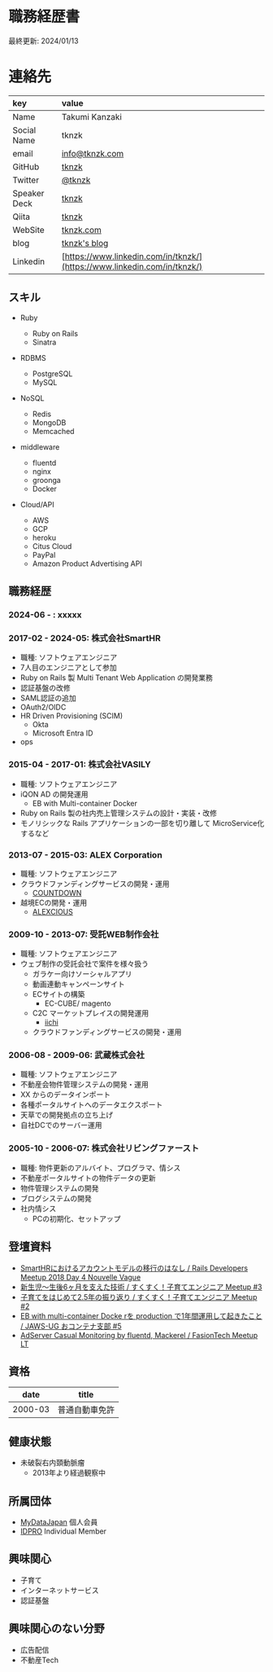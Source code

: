 # 職務経歴書
最終更新: 2024/01/13

# 連絡先

| key              | value                                      |
|:-----------------|:-------------------------------------------|
| Name             | Takumi Kanzaki                             |
| Social Name      | tknzk                                      |
| email            | info@tknzk.com                             |
| GitHub           | [tknzk](https://github.com/tknzk)          |
| Twitter          | [@tknzk](https://twitter.com/tknzk)        |
| Speaker Deck     | [tknzk](https://speakerdeck.com/tknzk)     |
| Qiita            | [tknzk](https://qiita.com/tknzk)           |
| WebSite          | [tknzk.com](https://www.tknzk.com)         |
| blog             | [tknzk's blog](http://tknzk.hatenablog.jp) |
| Linkedin         | [https://www.linkedin.com/in/tknzk/](https://www.linkedin.com/in/tknzk/) |


## スキル

- Ruby
  - Ruby on Rails
  - Sinatra

- RDBMS
  - PostgreSQL
  - MySQL

- NoSQL
  - Redis
  - MongoDB
  - Memcached

- middleware
  - fluentd
  - nginx
  - groonga
  - Docker

- Cloud/API
  - AWS
  - GCP
  - heroku
  - Citus Cloud
  - PayPal
  - Amazon Product Advertising API

## 職務経歴

### 2024-06 - : xxxxx

### 2017-02 - 2024-05: 株式会社SmartHR

- 職種: ソフトウェアエンジニア
- 7人目のエンジニアとして参加
- Ruby on Rails 製 Multi Tenant Web Application の開発業務
- 認証基盤の改修
- SAML認証の追加
- OAuth2/OIDC
- HR Driven Provisioning (SCIM)
  - Okta
  - Microsoft Entra ID
- ops


### 2015-04 - 2017-01: 株式会社VASILY

- 職種: ソフトウェアエンジニア
- iQON AD の開発運用
  - EB with Multi-container Docker
- Ruby on Rails 製の社内売上管理システムの設計・実装・改修
- モノリシックな Rails アプリケーションの一部を切り離して MicroService化するなど


### 2013-07 - 2015-03: ALEX Corporation

- 職種: ソフトウェアエンジニア
- クラウドファンディングサービスの開発・運用
  - [COUNTDOWN](https://www.countdown-x.com/)
- 越境ECの開発・運用
  - [ALEXCIOUS](https://www.alexcious.com/)

### 2009-10 - 2013-07: 受託WEB制作会社

- 職種: ソフトウェアエンジニア
- ウェブ制作の受託会社で案件を様々扱う
  - ガラケー向けソーシャルアプリ
  - 動画連動キャンペーンサイト
  - ECサイトの構築
    - EC-CUBE/ magento
  - C2C マーケットプレイスの開発運用
    - [iichi](https://www.iichi.com)
  - クラウドファンディングサービスの開発・運用


### 2006-08 - 2009-06: 武蔵株式会社

- 職種: ソフトウェアエンジニア
- 不動産会物件管理システムの開発・運用
- XX からのデータインポート
- 各種ポータルサイトへのデータエクスポート
- 天草での開発拠点の立ち上げ
- 自社DCでのサーバー運用

### 2005-10 - 2006-07: 株式会社リビングファースト

- 職種: 物件更新のアルバイト、プログラマ、情シス
- 不動産ポータルサイトの物件データの更新
- 物件管理システムの開発
- ブログシステムの開発
- 社内情シス
  - PCの初期化、セットアップ

## 登壇資料
- [SmartHRにおけるアカウントモデルの移行のはなし / Rails Developers Meetup 2018 Day 4 Nouvelle Vague](https://speakerdeck.com/tknzk/story-of-migration-of-account-model-in-smarthr-rails-developers-meetup-2018-day-4-nouvelle-vague)
- [新生児〜生後6ヶ月を支えた技術 / すくすく！子育てエンジニア Meetup #3](https://speakerdeck.com/tknzk/kosodate-engineer-meetup-3)
- [子育てをはじめて2.5年の振り返り / すくすく！子育てエンジニア Meetup #2](https://speakerdeck.com/tknzk/kosodate-engineer-meetup-2)
- [EB with multi-container Docke rを production で1年間運用して起きたこと / JAWS-UG おコンテナ支部 #5](https://speakerdeck.com/tknzk/eb-with-multi-container-docker)
- [AdServer Casual Monitoring by fluentd, Mackerel / FasionTech Meetup LT](https://speakerdeck.com/tknzk/adserver-casual-monitoring-by-fluentd-mackerel)


## 資格

|date|title|
|---|---|
|2000-03|普通自動車免許|

## 健康状態
- 未破裂右内頚動脈瘤
  - 2013年より経過観察中

## 所属団体
- [MyDataJapan](https://mydatajapan.org/) 個人会員
- [IDPRO](https://idpro.org/) Individual Member

## 興味関心
- 子育て
- インターネットサービス
- 認証基盤

## 興味関心のない分野
- 広告配信
- 不動産Tech
